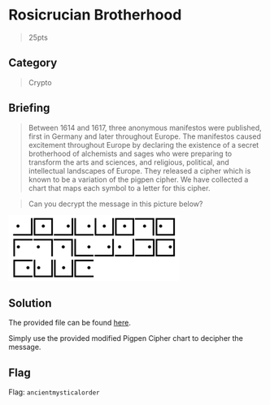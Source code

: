 # Rosicrucian Brotherhood
> 25pts

## Category
> Crypto

## Briefing
> Between 1614 and 1617, three anonymous manifestos were published, first in Germany and later throughout Europe. The manifestos caused excitement throughout Europe by declaring the existence of a secret brotherhood of alchemists and sages who were preparing to transform the arts and sciences, and religious, political, and intellectual landscapes of Europe. They released a cipher which is known to be a variation of the pigpen cipher. We have collected a chart that maps each symbol to a letter for this cipher.

> Can you decrypt the message in this picture below?

![rosicrucian_enc.png](rosicrucian_enc.png)

## Solution
The provided file can be found [here](rosicrucian_table.png).

Simply use the provided modified Pigpen Cipher chart to decipher the message.

## Flag
Flag: `ancientmysticalorder`